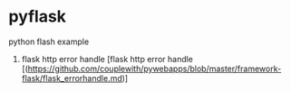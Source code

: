 # pyflask
python flash example



  1. flask http error handle
      [flask http error handle [(https://github.com/couplewith/pywebapps/blob/master/framework-flask/flask_errorhandle.md)]

